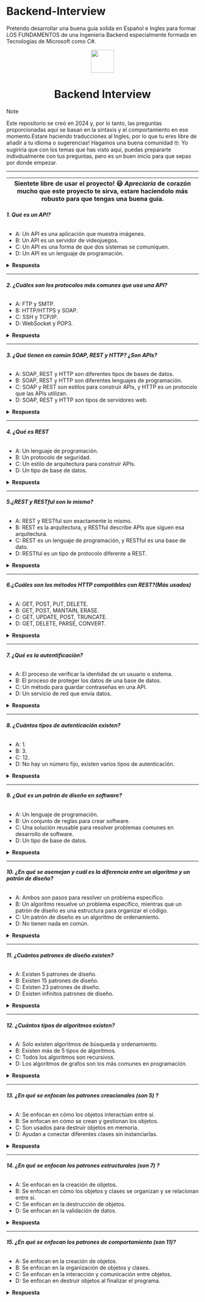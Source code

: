 # Backend-Interview
Pretendo desarrollar una buena guia solida en Español e Ingles para formar LOS FUNDAMENTOS de una Ingenieria Backend especialmente formada en Tecnologias de Microsoft como C#.

<div align="center">
  <img height="60" src="https://edgewrapper.com/wp-content/uploads/2023/05/unnamed-4.png">
  <h1>Backend Interview</h1>
</div>

> [!NOTE]  
> Este repositorio se creó en 2024 y, por lo tanto, las preguntas proporcionadas aquí se basan en la sintaxis y el comportamiento en ese momento.Estare haciendo traducciones al Ingles, por lo que tu eres libre de añadir a tu idioma o sugerencias! Hagamos una buena comunidad 🤓. Yo sugiriría que con los temas que has visto aqui, puedas prepararte indivdualmente con tus preguntas, pero es un buen inicio para que sepas por donde empezar.
---


| Sientete libre de usar el proyecto! 😃 _Apreciaría_ de corazón  mucho que este proyecto te sirva, estare haciendolo más robusto para que tengas una buena guía.
| ------------------------------------------------------------------------------------------------------------------------------------------------------------------------------------------------------------------------------------------------ |

###### **1. Qué es un API?**

- A: Un API es una aplicación que muestra imágenes.
- B: Un API es un servidor de videojuegos.
- C: Un API es una forma de que dos sistemas se comuniquen.
- D: Un API es un lenguaje de programación.

<details><summary><b>Respuesta</b></summary>
<p>

#### Respuesta: C

Una API es una forma de que dos sistemas se comuniquen entre sí. Permite que las aplicaciones pidan o envíen datos a través de internet.

</p>
</details>

---
###### **2. ¿Cuáles son los protocolos más comunes que usa una API?**


- A: FTP y SMTP.
- B: HTTP/HTTPS y SOAP.
- C: SSH y TCP/IP.
- D: WebSocket y POP3.

<details><summary><b>Respuesta</b></summary>
<p>

#### Respuesta: B

Los protocolos más comunes que utilizan las APIs son HTTP/HTTPS y SOAP. HTTP/HTTPS es el estándar en la web, mientras que SOAP es un protocolo más antiguo utilizado en aplicaciones empresariales mediante comunicación XML.

</p>
</details>

---
###### **3. ¿Qué tienen en común SOAP, REST y HTTP? ¿Son APIs?**


- A: SOAP, REST y HTTP son diferentes tipos de bases de datos.
- B: SOAP, REST y HTTP son diferentes lenguajes de programación.
- C: SOAP y REST son estilos para construir APIs, y HTTP es un protocolo que las APIs utilizan.
- D: SOAP, REST y HTTP son tipos de servidores web.

<details><summary><b>Respuesta</b></summary>
<p>

#### Respuesta: C

SOAP y REST son estilos de arquitectura para construir APIs, y HTTP es un protocolo que se usa para la comunicación en estas APIs. SOAP puede usar varios protocolos, pero comúnmente utiliza HTTP. REST está basado en HTTP y se usa ampliamente para diseñar APIs web.

</p>
</details>

---
###### **4. ¿Qué es REST**


- A: Un lenguaje de programación.
- B: Un protocolo de seguridad.
- C: Un estilo de arquitectura para construir APIs.
- D: Un tipo de base de datos.

<details><summary><b>Respuesta</b></summary>
<p>

#### Respuesta: C

REST es un estilo de arquitectura para construir APIs. Utiliza métodos HTTP como `GET`, `POST`, `PUT`, y `DELETE` para acceder y manipular recursos en un servidor. Cada recurso tiene una URL especifica.


</p>
</details>

---
###### **5.¿REST y RESTful son lo mismo?**


- A: REST y RESTful son exactamente lo mismo.
- B: REST es la arquitectura, y RESTful describe APIs que siguen esa arquitectura.
- C: REST es un lenguaje de programación, y RESTful es una base de dato.
- D: RESTful es un tipo de protocolo diferente a REST.

<details><summary><b>Respuesta</b></summary>
<p>

#### Respuesta: B

REST es el estilo de arquitectura, y cuando una API sigue los principios de REST, se le llama API RESTful.


</p>
</details>

---
###### **6.¿Cuáles son los métodos HTTP compatibles con REST?(Más usados)**


- A: GET, POST, PUT, DELETE.
- B: GET, POST, MANTAIN, ERASE.
- C: GET, UPDATE, POST, TRUNCATE.
- D: GET, DELETE, PARSE, CONVERT.

<details><summary><b>Respuesta</b></summary>
<p>

#### Respuesta: A

GET: Solo recibe recursos.
POST: Envio de datos para actualizar un recurso.
UPDATE: Envía datos a la API para crear y actualizar los recursos
DELETE: Elimina los recursos del recurso especificado.


</p>
</details>

---
###### **7. ¿Qué es la autentificaciòn?**

- A: El proceso de verificar la identidad de un usuario o sistema.
- B: El proceso de proteger los datos de una base de datos.
- C: Un método para guardar contraseñas en una API.
- D: Un servicio de red que envía datos.

<details><summary><b>Respuesta</b></summary>
<p>

#### Respuesta: A

La autenticación es el proceso de verificar la identidad de un usuario o sistema para asegurarse de que tiene acceso permitido a un recurso o servicio.

</p>
</details>

---
###### **8. ¿Cuántos tipos de autenticación existen?**

- A: 1.
- B: 3.
- C: 12.
- D: No hay un número fijo, existen varios tipos de autenticación.

<details><summary><b>Respuesta</b></summary>
<p>

#### Respuesta: D

Existen varios tipos de autenticación, dependiendo de cómo se verifique la identidad de un usuario o sistema. Los más comunes son:

1. **Autenticación de un solo factor (SFA)**: Requiere solo un método, como una contraseña.
2. **Autenticación de dos factores (2FA)**: Combina dos métodos, como contraseña y un código enviado al teléfono.
3. **Autenticación multifactor (MFA)**: Usa más de dos métodos, como contraseña, código y huella dactilar.
4. **Autenticación basada en tokens**: Usa tokens temporales (como JWT) para identificar a los usuarios.
5. **Autenticación biométrica**: Usa características físicas como huellas dactilares o reconocimiento facial.

</p>
</details>

---
###### **9. ¿Qué es un patrón de diseño en software?**

- A: Un lenguaje de programación.
- B: Un conjunto de reglas para crear software.
- C: Una solución reusable para resolver problemas comunes en desarrollo de software.
- D: Un tipo de base de datos.

<details><summary><b>Respuesta</b></summary>
<p>

#### Respuesta: C

Un **patrón de diseño** es una solución probada y reutilizable para resolver problemas comunes en el desarrollo de software. Son guías que los desarrolladores pueden seguir para estructurar el código de manera eficiente, facilitando el mantenimiento, escalabilidad y legibilidad.


</p>
</details>

---
###### **10. ¿En qué se asemejan y cuál es la diferencia entre un algoritmo y un patrón de diseño?**

- A: Ambos son pasos para resolver un problema específico.
- B: Un algoritmo resuelve un problema específico, mientras que un patrón de diseño es una estructura para organizar el código.
- C: Un patrón de diseño es un algoritmo de ordenamiento.
- D: No tienen nada en común.

<details><summary><b>Respuesta</b></summary>
<p>

#### Respuesta: B

Un **algoritmo** resuelve un problema específico, mientras que un **patrón de diseño** es una estrategia general para organizar el código.


</p>
</details>

---
###### **11. ¿Cuántos patrones de diseño existen?**

- A: Existen 5 patrones de diseño.
- B: Existen 15 patrones de diseño.
- C: Existen 23 patrones de diseño.
- D: Existen infinitos patrones de diseño.

<details><summary><b>Respuesta</b></summary>
<p>

#### Respuesta: C

Existen 23 **patrones de diseño** clásicos, divididos en tres categorías: **creacionales, estructurales y de comportamiento**.


</p>
</details>

---
###### **12. ¿Cuántos tipos de algoritmos existen?**

- A: Solo existen algoritmos de búsqueda y ordenamiento.
- B: Existen más de 5 tipos de algoritmos.
- C: Todos los algoritmos son recursivos.
- D: Los algoritmos de grafos son los más comunes en programación.

<details><summary><b>Respuesta</b></summary>
<p>

#### Respuesta: B

Existen más de **5 tipos de algoritmos**, que incluyen entre los más populares **búsqueda, ordenamiento, recursivos, grafos, entre otros**, como:
- Fuerza Bruta.
- Greedy.
- Algoritmos de Programación dinamica.
- Algoritmos Probabilisticos.
- Algoritmos de Inteligencia artificial.


</p>
</details>

---
###### **13. ¿En qué se enfocan los patrones creacionales (son 5) ?**

- A: Se enfocan en cómo los objetos interactúan entre sí.
- B: Se enfocan en cómo se crean y gestionan los objetos.
- C: Son usados para destruir objetos en memoria.
- D: Ayudan a conectar diferentes clases sin instanciarlas.

<details><summary><b>Respuesta</b></summary>
<p>

#### Respuesta: B

Los patrones creacionales se enfocan en cómo se crean y gestionan los objetos, facilitando un proceso de creación flexible y eficiente.

1. **Singleton**: Asegura que una clase tenga solo una instancia y proporciona un punto de acceso global a esa instancia.
2. **Factory Method**: Proporciona una interfaz para crear objetos, pero permite a las subclases decidir qué clase instanciar.
3. **Abstract Factory**: Crea familias de objetos relacionados sin especificar sus clases concretas.
4. **Builder**: Separa la construcción de un objeto complejo de su representación para poder crear diferentes representaciones.
5. **Prototype**: Permite crear nuevos objetos copiando una instancia existente (prototipo).

</p>
</details>

---
###### **14. ¿En qué se enfocan los patrones estructurales (son 7) ?**

- A: Se enfocan en la creación de objetos.
- B: Se enfocan en cómo los objetos y clases se organizan y se relacionan entre sí.
- C: Se enfocan en la destrucción de objetos.
- D: Se enfocan en la validación de datos.

<details><summary><b>Respuesta</b></summary>
<p>

#### Respuesta: B

Los patrones estructurales se enfocan en cómo los objetos y clases se organizan y se relacionan entre sí para formar estructuras más complejas, facilitando la composición de estructuras flexibles y reutilizables.

### Ejemplos de patrones estructurales:
1. **Adapter**: Permite que dos interfaces incompatibles trabajen juntas. Convierte la interfaz de una clase en otra que el cliente espera.
2. **Bridge**: Desacopla una abstracción de su implementación para que ambas puedan evolucionar de manera independiente.
3. **Composite**: Permite tratar objetos individuales y compuestos de manera uniforme. Es útil para representar jerarquías de objetos.
4. **Decorator**: Añade funcionalidad adicional a un objeto de manera dinámica sin modificar su estructura original.
5. **Facade**: Proporciona una interfaz simplificada para un sistema complejo de clases, ocultando su complejidad.
6. **Flyweight**: Minimiza el uso de memoria al compartir el estado común de los objetos en lugar de duplicarlos.
7. **Proxy**: Proporciona un sustituto o intermediario para controlar el acceso a otro objeto.


</p>
</details>

---
###### **15. ¿En qué se enfocan los patrones de comportamiento (son 11)?**

- A: Se enfocan en la creación de objetos.
- B: Se enfocan en la organización de objetos y clases.
- C: Se enfocan en la interacción y comunicación entre objetos.
- D: Se enfocan en destruir objetos al finalizar el programa.

<details><summary><b>Respuesta</b></summary>
<p>

#### Respuesta: C

Los patrones de comportamiento se enfocan en la interacción y comunicación entre objetos, distribuyendo las responsabilidades de manera flexible y eficiente.

### Ejemplos de patrones de comportamiento:
1. **Chain of Responsibility**: Permite que varios objetos tengan la oportunidad de manejar una solicitud, evitando el acoplamiento entre el emisor y el receptor.
2. **Command**: Encapsula una solicitud como un objeto, permitiendo parametrizar a los clientes con diferentes solicitudes, colas o registros.
3. **Interpreter**: Define una gramática para un lenguaje y usa esta representación para interpretar sentencias.
4. **Iterator**: Proporciona una manera de acceder secuencialmente a los elementos de una colección sin exponer su estructura interna.
5. **Mediator**: Define un objeto que controla la comunicación entre objetos, reduciendo la interdependencia entre ellos.
6. **Memento**: Permite capturar y restaurar el estado interno de un objeto sin violar su encapsulamiento.
7. **Observer**: Define una dependencia uno-a-muchos entre objetos, de modo que cuando uno cambia su estado, todos sus dependientes son notificados automáticamente.
8. **State**: Permite a un objeto cambiar su comportamiento cuando cambia su estado interno.
9. **Strategy**: Define una familia de algoritmos, encapsula cada uno y los hace intercambiables, permitiendo cambiar el algoritmo independientemente del cliente que lo usa.
10. **Template Method**: Define el esqueleto de un algoritmo en una clase base, permitiendo que las subclases redefinan ciertos pasos sin cambiar la estructura del algoritmo.
11. **Visitor**: Permite definir nuevas operaciones sobre una estructura de objetos sin cambiar las clases de los elementos sobre los que opera.


</p>
</details>